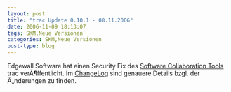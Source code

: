 ```yaml
---
layout: post
title: "trac Update 0.10.1 - 08.11.2006"
date: 2006-11-09 18:13:07
tags: SKM,Neue Versionen
categories: SKM,Neue Versionen
post-type: blog
---
```

Edgewall Software hat einen Security Fix des <a href="http://trac.edgewall.org"  title="Software Collaboration Tools">Software Collaboration Tools</a> trac verÃ¶ffentlicht. Im <a href="http://trac.edgewall.org/wiki/ChangeLog"  title="ChangeLog">ChangeLog</a> sind genauere Details bzgl. der Ã„nderungen zu finden.